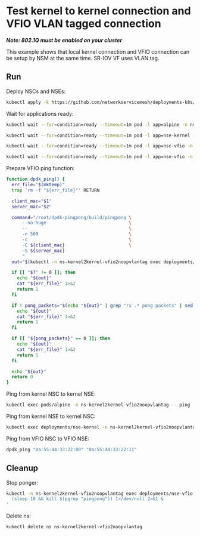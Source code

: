 # Test kernel to kernel connection and VFIO VLAN tagged connection

**_Note: 802.1Q must be enabled on your cluster_**

This example shows that local kernel connection and VFIO connection can be setup by NSM at the same time.
SR-IOV VF uses VLAN tag.

## Run

Deploy NSCs and NSEs:
```bash
kubectl apply -k https://github.com/networkservicemesh/deployments-k8s/examples/use-cases/Kernel2Kernel_Vfio2NoopVlanTag?ref=accd1023b40a60a4f61a276d7cca1492a86deb70
```

Wait for applications ready:
```bash
kubectl wait --for=condition=ready --timeout=1m pod -l app=alpine -n ns-kernel2kernel-vfio2noopvlantag
```
```bash
kubectl wait --for=condition=ready --timeout=1m pod -l app=nse-kernel -n ns-kernel2kernel-vfio2noopvlantag
```
```bash
kubectl wait --for=condition=ready --timeout=1m pod -l app=nsc-vfio -n ns-kernel2kernel-vfio2noopvlantag
```
```bash
kubectl wait --for=condition=ready --timeout=1m pod -l app=nse-vfio -n ns-kernel2kernel-vfio2noopvlantag
```

Prepare VFIO ping function:
```bash
function dpdk_ping() {
  err_file="$(mktemp)"
  trap 'rm -f "${err_file}"' RETURN

  client_mac="$1"
  server_mac="$2"

  command="/root/dpdk-pingpong/build/pingpong \
      --no-huge                               \
      --                                      \
      -n 500                                  \
      -c                                      \
      -C ${client_mac}                        \
      -S ${server_mac}
      "
  out="$(kubectl -n ns-kernel2kernel-vfio2noopvlantag exec deployments/nsc-vfio --container pinger -- /bin/bash -c "${command}" 2>"${err_file}")"

  if [[ "$?" != 0 ]]; then
    echo "${out}"
    cat "${err_file}" 1>&2
    return 1
  fi

  if ! pong_packets="$(echo "${out}" | grep "rx .* pong packets" | sed -E 's/rx ([0-9]*) pong packets/\1/g')"; then
    echo "${out}"
    cat "${err_file}" 1>&2
    return 1
  fi

  if [[ "${pong_packets}" == 0 ]]; then
    echo "${out}"
    cat "${err_file}" 1>&2
    return 1
  fi

  echo "${out}"
  return 0
}
```

Ping from kernel NSC to kernel NSE:
```bash
kubectl exec pods/alpine -n ns-kernel2kernel-vfio2noopvlantag -- ping -c 4 172.16.1.100
```

Ping from kernel NSE to kernel NSC:
```bash
kubectl exec deployments/nse-kernel -n ns-kernel2kernel-vfio2noopvlantag -- ping -c 4 172.16.1.101
```

Ping from VFIO NSC to VFIO NSE:
```bash
dpdk_ping "0a:55:44:33:22:00" "0a:55:44:33:22:11"
```

## Cleanup

Stop ponger:
```bash
kubectl -n ns-kernel2kernel-vfio2noopvlantag exec deployments/nse-vfio --container ponger -- /bin/bash -c '\
  (sleep 10 && kill $(pgrep "pingpong")) 1>/dev/null 2>&1 &                    \
'
```

Delete ns:
```bash
kubectl delete ns ns-kernel2kernel-vfio2noopvlantag
```
